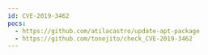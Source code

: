 ```yaml
---
id: CVE-2019-3462
pocs:
  - https://github.com/atilacastro/update-apt-package
  - https://github.com/tonejito/check_CVE-2019-3462
---
```

